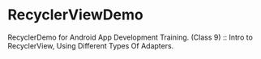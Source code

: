# RecyclerViewDemo
RecyclerDemo for Android App Development Training. (Class 9) :: Intro to RecyclerView, Using Different Types Of Adapters.

